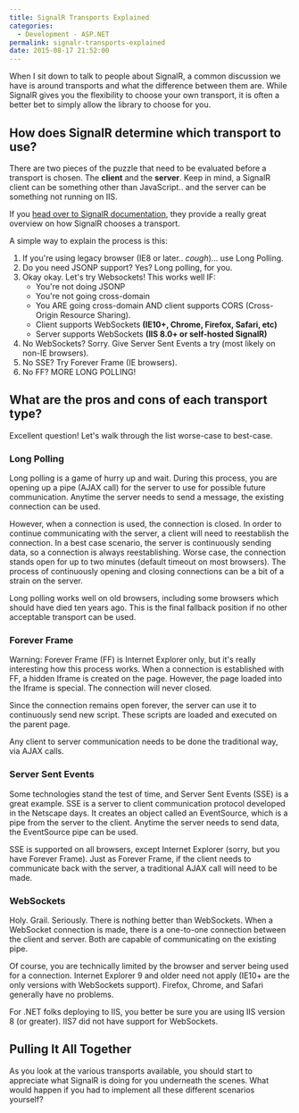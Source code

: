 ```yaml
---
title: SignalR Transports Explained
categories:
  - Development - ASP.NET
permalink: signalr-transports-explained
date: 2015-08-17 21:52:00
---
```


When I sit down to talk to people about SignalR, a common discussion we have is around transports and what the difference between them are.  While SignalR gives you the flexibility to choose your own transport, it is often a better bet to simply allow the library to choose for you.

## How does SignalR determine which transport to use?

There are two pieces of the puzzle that need to be evaluated before a transport is chosen.  The **client** and the **server**.  Keep in mind, a SignalR client can be something other than JavaScript.. and the server can be something not running on IIS.  

If you [head over to SignalR documentation](http://www.asp.net/signalr/overview/getting-started/introduction-to-signalr#transports), they provide a really great overview on how SignalR chooses a transport.

A simple way to explain the process is this:  

1. If you're using legacy browser (IE8 or later.. *cough*)... use Long Polling.  
2. Do you need JSONP support?  Yes?  Long polling, for you.
3. Okay okay.  Let's try Websockets!  This works well IF:
    * You're not doing JSONP
    * You're not going cross-domain
    * You ARE going cross-domain AND client supports CORS (Cross-Origin Resource Sharing).
    * Client supports WebSockets **(IE10+, Chrome, Firefox, Safari, etc)**
    * Server supports WebSockets **(IIS 8.0+ or self-hosted SignalR)**
4. No WebSockets?  Sorry.  Give Server Sent Events a try (most likely on non-IE browsers).
5. No SSE?  Try Forever Frame (IE browsers).
6. No FF? MORE LONG POLLING!

## What are the pros and cons of each transport type?
Excellent question!  Let's walk through the list worse-case to best-case.

### Long Polling
Long polling is a game of hurry up and wait.  During this process, you are opening up a pipe (AJAX call) for the server to use for possible future communication.  Anytime the server needs to send a message, the existing connection can be used.

However, when a connection is used, the connection is closed.  In order to continue communicating with the server, a client will need to reestablish the connection.  In a best case scenario, the server is continuously sending data, so a connection is always reestablishing.  Worse case, the connection stands open for up to two minutes (default timeout on most browsers).  The process of continuously opening and closing connections can be a bit of a strain on the server.

Long polling works well on old browsers, including some browsers which should have died ten years ago.  This is the final fallback position if no other acceptable transport can be used.

### Forever Frame
Warning: Forever Frame (FF) is Internet Explorer only, but it's really interesting how this process works.  When a connection is established with FF, a hidden Iframe is created on the page.  However, the page loaded into the Iframe is special.  The connection will never closed.

Since the connection remains open forever, the server can use it to continuously send new script.  These scripts are loaded and executed on the parent page.  

Any client to server communication needs to be done the traditional way, via AJAX calls.

### Server Sent Events
Some technologies stand the test of time, and Server Sent Events (SSE) is a great example.  SSE is a server to client communication protocol developed in the Netscape days.  It creates an object called an EventSource, which is a pipe from the server to the client.  Anytime the server needs to send data, the EventSource pipe can be used.  

SSE is supported on all browsers, except Internet Explorer (sorry, but you have Forever Frame).  Just as Forever Frame, if the client needs to communicate back with the server, a traditional AJAX call will need to be made.

### WebSockets
Holy.  Grail.  Seriously.  There is nothing better than WebSockets.  When a WebSocket connection is made, there is a one-to-one connection between the client and server.  Both are capable of communicating on the existing pipe.  

Of course, you are technically limited by the browser and server being used for a connection.  Internet Explorer 9 and older need not apply (IE10+ are the only versions with WebSockets support).  Firefox, Chrome, and Safari generally have no problems.

For .NET folks deploying to IIS, you better be sure you are using IIS version 8 (or greater).  IIS7 did not have support for WebSockets.

## Pulling It All Together
As you look at the various transports available, you should start to appreciate what SignalR is doing for you underneath the scenes.  What would happen if you had to implement all these different scenarios yourself?